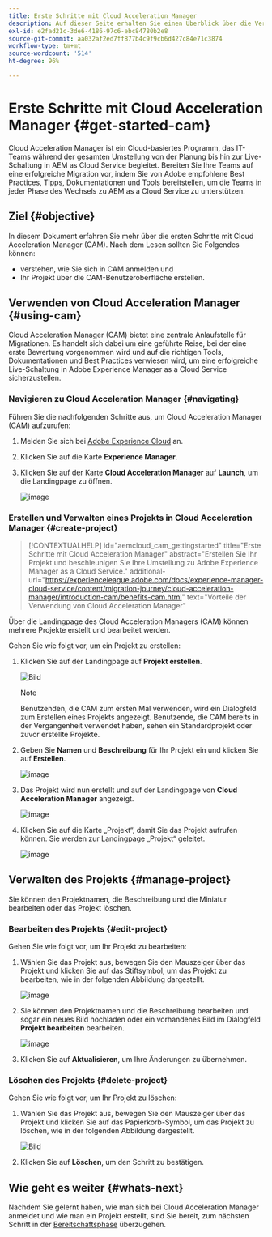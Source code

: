```yaml
---
title: Erste Schritte mit Cloud Acceleration Manager
description: Auf dieser Seite erhalten Sie einen Überblick über die Verwendung und die ersten Schritte mit Cloud Acceleration Manager.
exl-id: e2fad21c-3de6-4186-97c6-ebc84780b2e8
source-git-commit: aa032af2ed7ff877b4c9f9cb6d427c84e71c3874
workflow-type: tm+mt
source-wordcount: '514'
ht-degree: 96%

---
```


# Erste Schritte mit Cloud Acceleration Manager {#get-started-cam}

Cloud Acceleration Manager ist ein Cloud-basiertes Programm, das IT-Teams während der gesamten Umstellung von der Planung bis hin zur Live-Schaltung in AEM as Cloud Service begleitet. Bereiten Sie Ihre Teams auf eine erfolgreiche Migration vor, indem Sie von Adobe empfohlene Best Practices, Tipps, Dokumentationen und Tools bereitstellen, um die Teams in jeder Phase des Wechsels zu AEM as a Cloud Service zu unterstützen.

## Ziel {#objective}

In diesem Dokument erfahren Sie mehr über die ersten Schritte mit Cloud Acceleration Manager (CAM). Nach dem Lesen sollten Sie Folgendes können:

* verstehen, wie Sie sich in CAM anmelden und
* Ihr Projekt über die CAM-Benutzeroberfläche erstellen.

## Verwenden von Cloud Acceleration Manager {#using-cam}

Cloud Acceleration Manager (CAM) bietet eine zentrale Anlaufstelle für Migrationen. Es handelt sich dabei um eine geführte Reise, bei der eine erste Bewertung vorgenommen wird und auf die richtigen Tools, Dokumentationen und Best Practices verwiesen wird, um eine erfolgreiche Live-Schaltung in Adobe Experience Manager as a Cloud Service sicherzustellen.

### Navigieren zu Cloud Acceleration Manager {#navigating}

Führen Sie die nachfolgenden Schritte aus, um Cloud Acceleration Manager (CAM) aufzurufen:

1. Melden Sie sich bei [Adobe Experience Cloud](https://experience.adobe.com) an.

1. Klicken Sie auf die Karte **Experience Manager**.

1. Klicken Sie auf der Karte **Cloud Acceleration Manager** auf **Launch**, um die Landingpage zu öffnen.

   ![image](/help/journey-migration/cloud-acceleration-manager/assets/cam-1.png)

### Erstellen und Verwalten eines Projekts in Cloud Acceleration Manager {#create-project}

>[!CONTEXTUALHELP]
>id="aemcloud_cam_gettingstarted"
>title="Erste Schritte mit Cloud Acceleration Manager"
>abstract="Erstellen Sie Ihr Projekt und beschleunigen Sie Ihre Umstellung zu Adobe Experience Manager as a Cloud Service."
>additional-url="https://experienceleague.adobe.com/docs/experience-manager-cloud-service/content/migration-journey/cloud-acceleration-manager/introduction-cam/benefits-cam.html" text="Vorteile der Verwendung von Cloud Acceleration Manager"

Über die Landingpage des Cloud Acceleration Managers (CAM) können mehrere Projekte erstellt und bearbeitet werden.

Gehen Sie wie folgt vor, um ein Projekt zu erstellen:

1. Klicken Sie auf der Landingpage auf **Projekt erstellen**.

   ![Bild](/help/journey-migration/cloud-acceleration-manager/assets/cam-2.png)

   >[!NOTE]
   >Benutzenden, die CAM zum ersten Mal verwenden, wird ein Dialogfeld zum Erstellen eines Projekts angezeigt. Benutzende, die CAM bereits in der Vergangenheit verwendet haben, sehen ein Standardprojekt oder zuvor erstellte Projekte.

1. Geben Sie **Namen** und **Beschreibung** für Ihr Projekt ein und klicken Sie auf **Erstellen**.

   ![image](/help/journey-migration/cloud-acceleration-manager/assets/cam-3.png)

1. Das Projekt wird nun erstellt und auf der Landingpage von **Cloud Acceleration Manager** angezeigt.

   ![image](/help/journey-migration/cloud-acceleration-manager/assets/cam-landing.png)

1. Klicken Sie auf die Karte „Projekt“, damit Sie das Projekt aufrufen können. Sie werden zur Landingpage „Projekt“ geleitet.

   ![image](/help/journey-migration/cloud-acceleration-manager/assets/cam-5.png)

## Verwalten des Projekts {#manage-project}

Sie können den Projektnamen, die Beschreibung und die Miniatur bearbeiten oder das Projekt löschen.

### Bearbeiten des Projekts {#edit-project}

Gehen Sie wie folgt vor, um Ihr Projekt zu bearbeiten:

1. Wählen Sie das Projekt aus, bewegen Sie den Mauszeiger über das Projekt und klicken Sie auf das Stiftsymbol, um das Projekt zu bearbeiten, wie in der folgenden Abbildung dargestellt.

   ![image](/help/journey-migration/cloud-acceleration-manager/assets/cam-4.png)

1. Sie können den Projektnamen und die Beschreibung bearbeiten und sogar ein neues Bild hochladen oder ein vorhandenes Bild im Dialogfeld **Projekt bearbeiten** bearbeiten.

   ![image](/help/journey-migration/cloud-acceleration-manager/assets/cam-edit.png)

1. Klicken Sie auf **Aktualisieren**, um Ihre Änderungen zu übernehmen.

### Löschen des Projekts {#delete-project}

Gehen Sie wie folgt vor, um Ihr Projekt zu löschen:

1. Wählen Sie das Projekt aus, bewegen Sie den Mauszeiger über das Projekt und klicken Sie auf das Papierkorb-Symbol, um das Projekt zu löschen, wie in der folgenden Abbildung dargestellt.

   ![Bild](/help/journey-migration/cloud-acceleration-manager/assets/cam-4.png)

1. Klicken Sie auf **Löschen**, um den Schritt zu bestätigen.

## Wie geht es weiter {#whats-next}

Nachdem Sie gelernt haben, wie man sich bei Cloud Acceleration Manager anmeldet und wie man ein Projekt erstellt, sind Sie bereit, zum nächsten Schritt in der [Bereitschaftsphase](https://experienceleague.adobe.com/docs/experience-manager-cloud-service/content/migration-journey/cloud-acceleration-manager/using-cam/cam-readiness-phase.html?lang=de) überzugehen.

